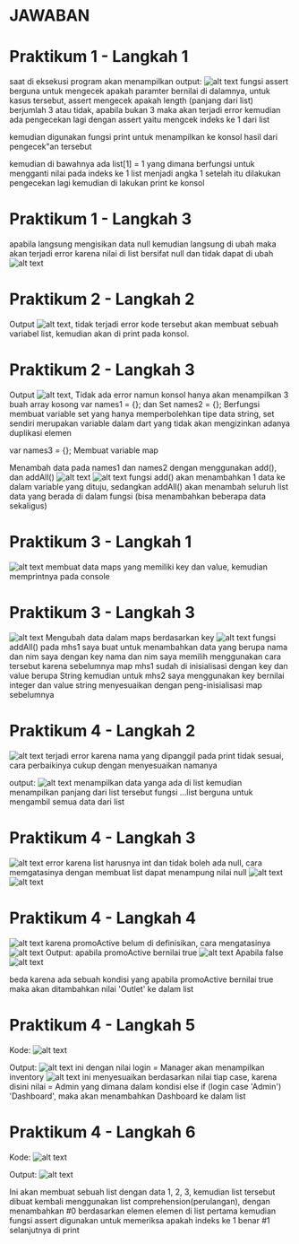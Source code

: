 # JAWABAN

# Praktikum 1 - Langkah 1

saat di eksekusi program akan menampilkan output:
![alt text](image.png)
fungsi assert berguna untuk mengecek apakah paramter bernilai di dalamnya, untuk kasus tersebut, assert mengecek apakah length (panjang dari list) berjumlah 3 atau tidak, apabila bukan 3 maka akan terjadi error
kemudian ada pengecekan lagi dengan assert yaitu mengcek indeks ke 1 dari list

kemudian digunakan fungsi print untuk menampilkan ke konsol hasil dari pengecek"an tersebut

kemudian di bawahnya ada
list[1] = 1
yang dimana berfungsi untuk mengganti nilai pada indeks ke 1 list menjadi angka 1
setelah itu dilakukan pengecekan lagi kemudian di lakukan print ke konsol

# Praktikum 1 - Langkah 3

apabila langsung mengisikan data null kemudian langsung di ubah maka akan terjadi error karena nilai di list bersifat null dan tidak dapat di ubah ![alt text](images/image1.png)

# Praktikum 2 - Langkah 2

Output ![alt text](images/image.png), tidak terjadi error
kode tersebut akan membuat sebuah variabel list, kemudian akan di print pada konsol.

# Praktikum 2 - Langkah 3

Output ![alt text](images/image-1.png), Tidak ada error namun konsol hanya akan menampilkan 3 buah array kosong
var names1 = <String>{}; dan Set<String> names2 = {};
Berfungsi membuat variable set
yang hanya memperbolehkan tipe data string, set sendiri merupakan variable dalam dart yang tidak akan mengizinkan adanya duplikasi elemen

var names3 = {};
Membuat variable map

Menambah data pada names1 dan names2 dengan menggunakan add(), dan addAll()
![alt text](images/image-2.png)
![alt text](images/image-3.png)
fungsi add() akan menambahkan 1 data ke dalam variable yang dituju, sedangkan addAll() akan menambah seluruh list data yang berada di dalam fungsi (bisa menambahkan beberapa data sekaligus)

# Praktikum 3 - Langkah 1

![alt text](images/image-4.png)
membuat data maps yang memiliki key dan value, kemudian memprintnya pada console

# Praktikum 3 - Langkah 3

![alt text](images/image-6.png)
Mengubah data dalam maps berdasarkan key
![alt text](images/image-7.png)
fungsi addAll() pada mhs1 saya buat untuk menambahkan data yang berupa nama dan nim saya dengan key nama dan nim
saya memilih menggunakan cara tersebut karena sebelumnya map mhs1 sudah di inisialisasi dengan key dan value berupa String
kemudian untuk mhs2 saya menggunakan key bernilai integer dan value string menyesuaikan dengan peng-inisialisasi map sebelumnya

# Praktikum 4 - Langkah 2

![alt text](images/image-8.png)
terjadi error karena nama yang dipanggil pada print tidak sesuai, cara perbaikinya cukup dengan menyesuaikan namanya

output:
![alt text](images/image-9.png)
menampilkan data yanga ada di list kemudian menampilkan panjang dari list tersebut
fungsi ...list berguna untuk mengambil semua data dari list

# Praktikum 4 - Langkah 3

![alt text](images/image-10.png)
error karena list harusnya int dan tidak boleh ada null, cara memgatasinya dengan membuat list dapat menampung nilai null
![alt text](images/image-11.png)
![alt text](images/image-12.png)

# Praktikum 4 - Langkah 4

![alt text](images/image-13.png)
karena promoActive belum di definisikan, cara mengatasinya
![alt text](images/image-14.png)
Output:
apabila promoActive bernilai true
![alt text](images/image-15.png)
Apabila false
![alt text](images/image-16.png)

beda karena ada sebuah kondisi yang apabila promoActive bernilai true maka akan ditambahkan nilai 'Outlet' ke dalam list

# Praktikum 4 - Langkah 5

Kode:
![alt text](images/image-23.png)

Output:
![alt text](images/image-17.png)
ini dengan nilai login = Manager akan menampilkan inventory
![alt text](images/image-18.png)
ini menyesuaikan berdasarkan nilai tiap case, karena disini nilai = Admin yang dimana dalam kondisi else if (login case 'Admin')
'Dashboard',
maka akan menambahkan Dashboard ke dalam list

# Praktikum 4 - Langkah 6

Kode:
![alt text](images/image-22.png)

Output:
![alt text](images/image-21.png)

Ini akan membuat sebuah list dengan data 1, 2, 3, kemudian list tersebut dibuat kembali menggunakan list comprehension(perulangan), dengan menambahkan #0 berdasarkan elemen elemen di list pertama
kemudian fungsi assert digunakan untuk memeriksa apakah indeks ke 1 benar #1
selanjutnya di print
